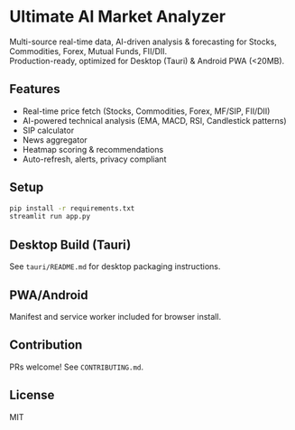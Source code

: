 # Ultimate AI Market Analyzer

Multi-source real-time data, AI-driven analysis & forecasting for Stocks, Commodities, Forex, Mutual Funds, FII/DII.  
Production-ready, optimized for Desktop (Tauri) & Android PWA (<20MB).

## Features
- Real-time price fetch (Stocks, Commodities, Forex, MF/SIP, FII/DII)
- AI-powered technical analysis (EMA, MACD, RSI, Candlestick patterns)
- SIP calculator
- News aggregator
- Heatmap scoring & recommendations
- Auto-refresh, alerts, privacy compliant

## Setup

```bash
pip install -r requirements.txt
streamlit run app.py
```

## Desktop Build (Tauri)
See `tauri/README.md` for desktop packaging instructions.

## PWA/Android
Manifest and service worker included for browser install.

## Contribution
PRs welcome! See `CONTRIBUTING.md`.

## License
MIT